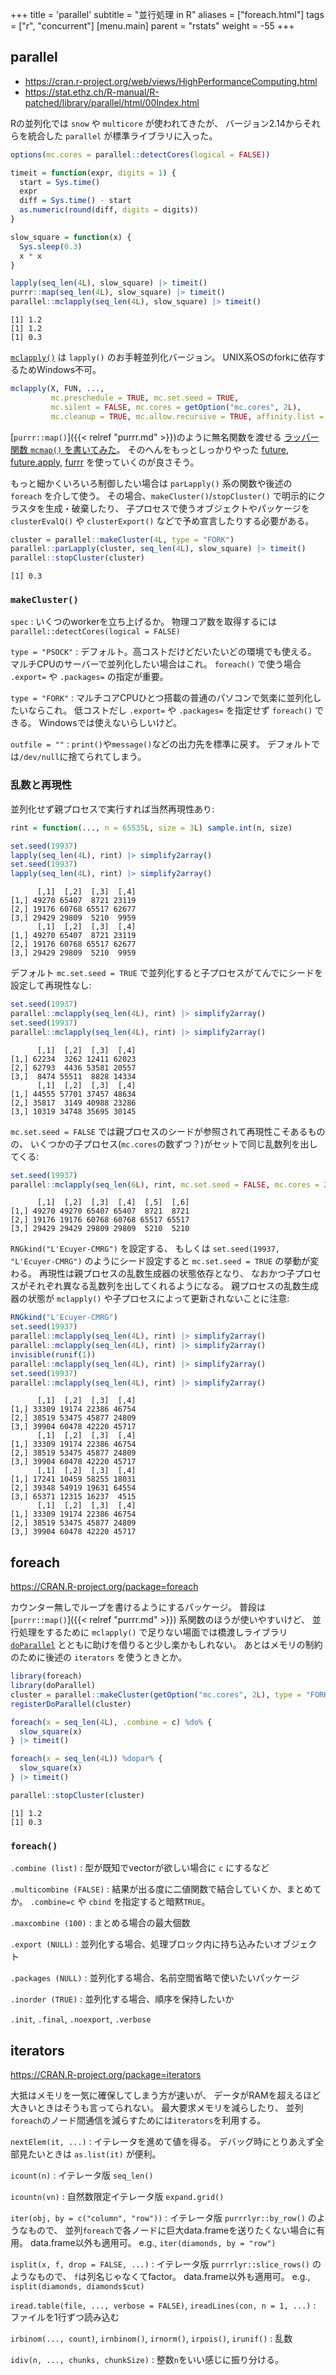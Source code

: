 +++
title = 'parallel'
subtitle = "並行処理 in R"
aliases = ["foreach.html"]
tags = ["r", "concurrent"]
[menu.main]
  parent = "rstats"
  weight = -55
+++



## parallel

- https://cran.r-project.org/web/views/HighPerformanceComputing.html
- https://stat.ethz.ch/R-manual/R-patched/library/parallel/html/00Index.html

Rの並列化では `snow` や `multicore` が使われてきたが、
バージョン2.14からそれらを統合した `parallel` が標準ライブラリに入った。


``` r
options(mc.cores = parallel::detectCores(logical = FALSE))

timeit = function(expr, digits = 1) {
  start = Sys.time()
  expr
  diff = Sys.time() - start
  as.numeric(round(diff, digits = digits))
}

slow_square = function(x) {
  Sys.sleep(0.3)
  x * x
}

lapply(seq_len(4L), slow_square) |> timeit()
purrr::map(seq_len(4L), slow_square) |> timeit()
parallel::mclapply(seq_len(4L), slow_square) |> timeit()
```

```
[1] 1.2
[1] 1.2
[1] 0.3
```

[`mclapply()`](https://stat.ethz.ch/R-manual/R-patched/library/parallel/html/mclapply.html)
は `lapply()` のお手軽並列化バージョン。
UNIX系OSのforkに依存するためWindows不可。

```r
mclapply(X, FUN, ...,
         mc.preschedule = TRUE, mc.set.seed = TRUE,
         mc.silent = FALSE, mc.cores = getOption("mc.cores", 2L),
         mc.cleanup = TRUE, mc.allow.recursive = TRUE, affinity.list = NULL)
```

[`purrr::map()`]({{< relref "purrr.md" >}})のように無名関数を渡せる
[ラッパー関数 `mcmap()` を書いてみた](https://github.com/heavywatal/rwtl/blob/master/R/parallel.R)。
そのへんをもっとしっかりやった
[future](https://github.com/HenrikBengtsson/future),
[future.apply](https://github.com/HenrikBengtsson/future.apply),
[furrr](https://github.com/DavisVaughan/furrr)
を使っていくのが良さそう。

もっと細かくいろいろ制御したい場合は
`parLapply()` 系の関数や後述の `foreach` を介して使う。
その場合、`makeCluster()`/`stopCluster()`
で明示的にクラスタを生成・破棄したり、
子プロセスで使うオブジェクトやパッケージを
`clusterEvalQ()` や `clusterExport()` などで予め宣言したりする必要がある。


``` r
cluster = parallel::makeCluster(4L, type = "FORK")
parallel::parLapply(cluster, seq_len(4L), slow_square) |> timeit()
parallel::stopCluster(cluster)
```

```
[1] 0.3
```

### `makeCluster()`

`spec`
: いくつのworkerを立ち上げるか。
  物理コア数を取得するには `parallel::detectCores(logical = FALSE)`

`type = "PSOCK"`
: デフォルト。高コストだけどだいたいどの環境でも使える。
  マルチCPUのサーバーで並列化したい場合はこれ。
  `foreach()` で使う場合 `.export=` や `.packages=` の指定が重要。

`type = "FORK"`
: マルチコアCPUひとつ搭載の普通のパソコンで気楽に並列化したいならこれ。
  低コストだし `.export=` や `.packages=` を指定せず `foreach()` できる。
  Windowsでは使えないらしいけど。

`outfile = ""`
: `print()`や`message()`などの出力先を標準に戻す。
  デフォルトでは`/dev/null`に捨てられてしまう。


### 乱数と再現性

並列化せず親プロセスで実行すれば当然再現性あり:

``` r
rint = function(..., n = 65535L, size = 3L) sample.int(n, size)

set.seed(19937)
lapply(seq_len(4L), rint) |> simplify2array()
set.seed(19937)
lapply(seq_len(4L), rint) |> simplify2array()
```

```
      [,1]  [,2]  [,3]  [,4]
[1,] 49270 65407  8721 23119
[2,] 19176 60768 65517 62677
[3,] 29429 29809  5210  9959
      [,1]  [,2]  [,3]  [,4]
[1,] 49270 65407  8721 23119
[2,] 19176 60768 65517 62677
[3,] 29429 29809  5210  9959
```

デフォルト `mc.set.seed = TRUE` で並列化すると子プロセスがてんでにシードを設定して再現性なし:

``` r
set.seed(19937)
parallel::mclapply(seq_len(4L), rint) |> simplify2array()
set.seed(19937)
parallel::mclapply(seq_len(4L), rint) |> simplify2array()
```

```
      [,1]  [,2]  [,3]  [,4]
[1,] 62234  3262 12411 62023
[2,] 62793  4436 53581 20557
[3,]  8474 55511  8828 14334
      [,1]  [,2]  [,3]  [,4]
[1,] 44555 57701 37457 48634
[2,] 35817  3149 40988 23286
[3,] 10319 34748 35695 30145
```

`mc.set.seed = FALSE` では親プロセスのシードが参照されて再現性こそあるものの、
いくつかの子プロセス(`mc.cores`の数ずつ？)がセットで同じ乱数列を出してくる:

``` r
set.seed(19937)
parallel::mclapply(seq_len(6L), rint, mc.set.seed = FALSE, mc.cores = 2L) |> simplify2array()
```

```
      [,1]  [,2]  [,3]  [,4]  [,5]  [,6]
[1,] 49270 49270 65407 65407  8721  8721
[2,] 19176 19176 60768 60768 65517 65517
[3,] 29429 29429 29809 29809  5210  5210
```

`RNGkind("L'Ecuyer-CMRG")` を設定する、
もしくは `set.seed(19937, "L'Ecuyer-CMRG")` のようにシード設定すると
`mc.set.seed = TRUE` の挙動が変わる。
再現性は親プロセスの乱数生成器の状態依存となり、
なおかつ子プロセスがそれぞれ異なる乱数列を出してくれるようになる。
親プロセスの乱数生成器の状態が `mclapply()` や子プロセスによって更新されないことに注意:

``` r
RNGkind("L'Ecuyer-CMRG")
set.seed(19937)
parallel::mclapply(seq_len(4L), rint) |> simplify2array()
parallel::mclapply(seq_len(4L), rint) |> simplify2array()
invisible(runif(1))
parallel::mclapply(seq_len(4L), rint) |> simplify2array()
set.seed(19937)
parallel::mclapply(seq_len(4L), rint) |> simplify2array()
```

```
      [,1]  [,2]  [,3]  [,4]
[1,] 33309 19174 22386 46754
[2,] 38519 53475 45877 24809
[3,] 39904 60478 42220 45717
      [,1]  [,2]  [,3]  [,4]
[1,] 33309 19174 22386 46754
[2,] 38519 53475 45877 24809
[3,] 39904 60478 42220 45717
      [,1]  [,2]  [,3]  [,4]
[1,] 17241 10459 58255 18031
[2,] 39348 54919 19631 64554
[3,] 65371 12315 16237  4515
      [,1]  [,2]  [,3]  [,4]
[1,] 33309 19174 22386 46754
[2,] 38519 53475 45877 24809
[3,] 39904 60478 42220 45717
```

## foreach

<https://CRAN.R-project.org/package=foreach>

カウンター無しでループを書けるようにするパッケージ。
普段は [`purrr::map()`]({{< relref "purrr.md" >}}) 系関数のほうが使いやすいけど、
並行処理をするために `mclapply()` で足りない場面では橋渡しライブラリ
[`doParallel`](https://CRAN.R-project.org/package=doParallel)
とともに助けを借りると少し楽かもしれない。
あとはメモリの制約のために後述の `iterators` を使うときとか。


``` r
library(foreach)
library(doParallel)
cluster = parallel::makeCluster(getOption("mc.cores", 2L), type = "FORK")
registerDoParallel(cluster)

foreach(x = seq_len(4L), .combine = c) %do% {
  slow_square(x)
} |> timeit()

foreach(x = seq_len(4L)) %dopar% {
  slow_square(x)
} |> timeit()

parallel::stopCluster(cluster)
```

```
[1] 1.2
[1] 0.3
```

### `foreach()`

`.combine (list)`
: 型が既知でvectorが欲しい場合に `c` にするなど

`.multicombine (FALSE)`
: 結果が出る度に二値関数で結合していくか、まとめてか。
  `.combine=c` や `cbind` を指定すると暗黙`TRUE`。

`.maxcombine (100)`
: まとめる場合の最大個数

`.export (NULL)`
: 並列化する場合、処理ブロック内に持ち込みたいオブジェクト

`.packages (NULL)`
: 並列化する場合、名前空間省略で使いたいパッケージ

`.inorder (TRUE)`
: 並列化する場合、順序を保持したいか

`.init`, `.final`, `.noexport`, `.verbose`


## iterators

<https://CRAN.R-project.org/package=iterators>

大抵はメモリを一気に確保してしまう方が速いが、
データがRAMを超えるほど大きいときはそうも言ってられない。
最大要求メモリを減らしたり、
並列`foreach`のノード間通信を減らすためには`iterators`を利用する。

`nextElem(it, ...)`
: イテレータを進めて値を得る。
  デバッグ時にとりあえず全部見たいときは `as.list(it)` が便利。

`icount(n)`
: イテレータ版 `seq_len()`

`icountn(vn)`
: 自然数限定イテレータ版 `expand.grid()`

`iter(obj, by = c("column", "row"))`
: イテレータ版 `purrrlyr::by_row()` のようなもので、
  並列`foreach`で各ノードに巨大data.frameを送りたくない場合に有用。
  data.frame以外も適用可。
  e.g., `iter(diamonds, by = "row")`

`isplit(x, f, drop = FALSE, ...)`
: イテレータ版 `purrrlyr::slice_rows()` のようなもので、
  `f`は列名じゃなくてfactor。
  data.frame以外も適用可。
  e.g., `isplit(diamonds, diamonds$cut)`

`iread.table(file, ..., verbose = FALSE)`, `ireadLines(con, n = 1, ...)`
: ファイルを1行ずつ読み込む

`irbinom(..., count)`, `irnbinom()`, `irnorm()`, `irpois()`, `irunif()`
: 乱数

`idiv(n, ..., chunks, chunkSize)`
: 整数`n`をいい感じに振り分ける。
